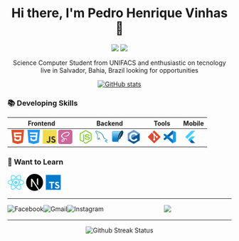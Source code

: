 <h1 align=center> Hi there, I'm Pedro Henrique Vinhas👋 </h1>

<div align=center>
    <img src="https://komarev.com/ghpvc/?username=pedro-vinhas&color=000000&style=flat-square&logo=github&labelColor=000000">
     <img src="https://img.shields.io/github/followers/pedrovinhas?color=FEAF00&labelColor=000&style=flat-square&logo=github&label=Follow">
 </div>

<p align=center> Science Computer Student from UNIFACS and enthusiastic on tecnology live in Salvador, Bahia, Brazil looking for opportunities </p>
    
<div align=center>
    <a href="https://github.com/pedrovinhas">
     <img src="https://github-readme-stats.vercel.app/api?username=pedrovinhas&show_icons=true&count_private=true&theme=vision-friendly-dark" alt="GitHub stats"/>
     </a>
</div>
    

### 📚 Developing Skills
<table>
    <thead>
        <th>Frontend</th>
        <th>Backend</th>
        <th> Tools </th>
        <th> Mobile </th>
    </thead>
    <tbody>
        <td valign="top">
            <img src="/icons/html5.svg"
            width="32"
            />
            <img src="/icons/css3.svg"
            width="32"
            />
            <img src="/icons/javascript.svg" 
            width="32"
            />
             <img src="/icons/SaSS.svg" 
            width="32"
            />
        </td>
        <td valign="top">
            <img src="/icons/node.png" 
            width="32"
            />
            <img src="/icons/my-sql.svg"
            width="32"
            />
            <img src="/icons/sqlite.svg" 
            width="32"
            />
             <img src="/icons/c.svg" 
            width="32"
            />
        </td>
        <td valign="top">
            <img src="/icons/git.svg" 
            width="32"
            />
            <img src="/icons/vscode.svg" 
            width="32"
            />
        </td>
        <td valign="top">
        <img src="/icons/flutter.svg" 
            width="32"
            />
        </td>
    </tbody>
</table>
 
### 🚀 Want to Learn

<div>
<img width="38" src="/icons/react.svg" alt="React"/>
<img width="38" src="/icons/nextjs.svg" alt="Nextjs"/>
<img width="38" src="/icons/typescript.svg" alt="Typescript"/>
</div>

---

<div align=center>
<a href="https://github.com/pedrovinhas">
    <img src="https://github-readme-stats.vercel.app/api/top-langs/?username=pedrovinhas&hide=TeX&layout=compact&theme=vision-friendly-dark">
    </a>
    <a href="https://www.linkedin.com/in/pedro-henrique-vinhas-a049861b8/">
    <img align="left" alt="Facebook" src="https://shields.io/badge/LINKEDIN-0A66C2?logo=linkedin&style=for-the-badge"/>
</a>

<a href="mailto:peuvinhas2@gmail.com">
    <img align="left" alt="Gmail"src="https://shields.io/badge/GMAIL-F5F5F5?logo=gmail&style=for-the-badge"/>
</a>

<a href="https://www.instagram.com/peuvinhas">
    <img align="left" alt="Instagram" src="https://shields.io/badge/INSTAGRAM-000000?logo=instagram&style=for-the-badge"/>
</a>
</div>

---

<div align=center>
<img src="http://github-readme-streak-stats.herokuapp.com?user=pedrovinhas&theme=vision-friendly-dark" alt="Github Streak Status">
</div>
